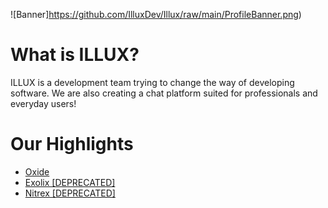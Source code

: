 ![Banner]https://github.com/IlluxDev/Illux/raw/main/ProfileBanner.png)
# What is ILLUX?
ILLUX is a development team trying to change the way of developing software. We are also creating a chat platform suited for professionals and everyday users!

# Our Highlights
 - [Oxide](https://github.com/illuxdev/oxide)
 - [Exolix [DEPRECATED]](https://github.com/illuxdev/exolix)
 - [Nitrex [DEPRECATED]](https://github.com/illuxdev/nitrex)
